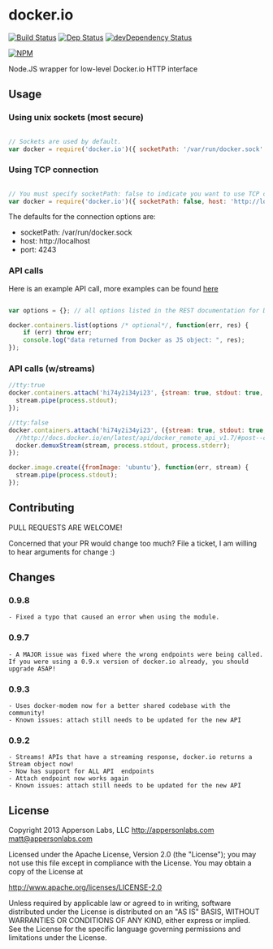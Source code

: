 docker.io
=========
[![Build Status](https://7.hidemyass.com/ip-1/encoded/Oi8vY2kuYXBwZXJzb25sYWJzLmNvbS9pbWFnZXMvYmFkZ2VzL2J1aWxkX3Bhc3NpbmcucG5n)](http://ci.appersonlabs.com/appersonlabs/docker.io/)
[![Dep Status](https://david-dm.org/appersonlabs/docker.io.png)](https://david-dm.org/appersonlabs/docker.io)
[![devDependency Status](https://david-dm.org/appersonlabs/docker.io/dev-status.png)](https://david-dm.org/appersonlabs/docker.io#info=devDependencies)

[![NPM](https://nodei.co/npm/docker.io.png?downloads=true&stars=true)](https://nodei.co/npm/docker.io/)

Node.JS wrapper for low-level Docker.io HTTP interface

## Usage

### Using unix sockets (most secure)

```javascript

// Sockets are used by default.
var docker = require('docker.io')({ socketPath: '/var/run/docker.sock' });

```

### Using TCP connection

```javascript

// You must specify socketPath: false to indicate you want to use TCP connections.
var docker = require('docker.io')({ socketPath: false, host: 'http://localhost', port: '4243'});

```

The defaults for the connection options are:

- socketPath: /var/run/docker.sock
- host: http://localhost
- port: 4243

### API calls

Here is an example API call, more examples can be found [here](examples.md)

```javascript

var options = {}; // all options listed in the REST documentation for Docker are supported.

docker.containers.list(options /* optional*/, function(err, res) {
    if (err) throw err;
    console.log("data returned from Docker as JS object: ", res);
});

```

### API calls (w/streams)

```javascript
//tty:true
docker.containers.attach('hi74y2i34yi23', {stream: true, stdout: true, stderr: true, tty: true}, function(err, stream) {
  stream.pipe(process.stdout);
});

//tty:false
docker.containers.attach('hi74y2i34yi23', ({stream: true, stdout: true, stderr: true, tty: false}, function(err, stream) {
  //http://docs.docker.io/en/latest/api/docker_remote_api_v1.7/#post--containers-(id)-attach
  docker.demuxStream(stream, process.stdout, process.stderr);
});

docker.image.create({fromImage: 'ubuntu'}, function(err, stream) {
  stream.pipe(process.stdout);
});
```

## Contributing

PULL REQUESTS ARE WELCOME!

Concerned that your PR would change too much? File a ticket, I am willing to hear arguments for change :)

## Changes
### 0.9.8
    - Fixed a typo that caused an error when using the module.

### 0.9.7
    - A MAJOR issue was fixed where the wrong endpoints were being called. If you were using a 0.9.x version of docker.io already, you should upgrade ASAP!

### 0.9.3
    - Uses docker-modem now for a better shared codebase with the community!
    - Known issues: attach still needs to be updated for the new API

### 0.9.2
    - Streams! APIs that have a streaming response, docker.io returns a Stream object now!
    - Now has support for ALL API  endpoints
    - Attach endpoint now works again
    - Known issues: attach still needs to be updated for the new API


## License

Copyright 2013 Apperson Labs, LLC
http://appersonlabs.com
matt@appersonlabs.com

Licensed under the Apache License, Version 2.0 (the "License");
you may not use this file except in compliance with the License.
You may obtain a copy of the License at

   http://www.apache.org/licenses/LICENSE-2.0

Unless required by applicable law or agreed to in writing, software
distributed under the License is distributed on an "AS IS" BASIS,
WITHOUT WARRANTIES OR CONDITIONS OF ANY KIND, either express or implied.
See the License for the specific language governing permissions and
limitations under the License.
